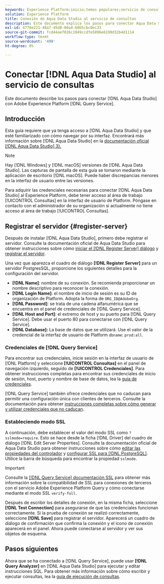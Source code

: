 ```yaml
---
keywords: Experience Platform;inicio;temas populares;servicio de consultas;servicio de consultas;Aqua Data Studio;Aqua data studio;conectarse al servicio de consultas;
solution: Experience Platform
title: Conexión de Aqua Data Studio al servicio de consultas
description: Este documento explica los pasos para conectar Aqua Data Studio con el servicio de consultas de Adobe Experience Platform.
exl-id: 4770e221-48a7-45d8-80a4-60b5cbc0ec33
source-git-commit: fcd44aef026c1049ccdfe5896e6199d32b4d1114
workflow-type: tm+mt
source-wordcount: '499'
ht-degree: 0%

---
```


# Conectar [!DNL Aqua Data Studio] al servicio de consultas

Este documento describe los pasos para conectar [!DNL Aqua Data Studio] con Adobe Experience Platform [!DNL Query Service].

## Introducción

Esta guía requiere que ya tenga acceso a [!DNL Aqua Data Studio] y que esté familiarizado con cómo navegar por su interfaz. Encontrará más información sobre [!DNL Aqua Data Studio] en la [documentación oficial [!DNL Aqua Data Studio] 3}.](https://www.aquaclusters.com/app/home/project/public/aquadatastudio/wikibook/Documentation21.1/page/0/Aqua-Data-Studio-21-1)

>[!NOTE]
>
>Hay [!DNL Windows] y [!DNL macOS] versiones de [!DNL Aqua Data Studio]. Las capturas de pantalla de esta guía se tomaron mediante la aplicación de escritorio [!DNL macOS]. Puede haber discrepancias menores en la interfaz de usuario entre las versiones.

Para adquirir las credenciales necesarias para conectar [!DNL Aqua Data Studio] al Experience Platform, debe tener acceso al área de trabajo [!UICONTROL Consultas] en la interfaz de usuario de Platform. Póngase en contacto con el administrador de su organización si actualmente no tiene acceso al área de trabajo [!UICONTROL Consultas].

## Registrar el servidor {#register-server}

Después de instalar [!DNL Aqua Data Studio], primero debe registrar el servidor. Consulte la documentación oficial de Aqua Data Studio para obtener instrucciones sobre cómo [iniciar el [!DNL Register Server] diálogo](https://www.aquaclusters.com/app/home/project/public/aquadatastudio/wikibook/Documentation18/page/81/Registering-a-Database-Server#launching_the_register_server_dialog) y [registrar el servidor](https://www.aquaclusters.com/app/home/project/public/aquadatastudio/wikibook/Documentation18/page/81/Registering-a-Database-Server#steps_to_register_a_server_in_aqua_data_studio).

Una vez que aparezca el cuadro de diálogo **[!DNL Register Server]** para un servidor PostgresSQL, proporcione los siguientes detalles para la configuración del servidor.

- **[!DNL Name]**: nombre de su conexión. Se recomienda proporcionar un nombre descriptivo para reconocer la conexión.
- **[!DNL Login Name]**: el nombre de inicio de sesión es su ID de organización de Platform. Adopta la forma de `ORG_ID@AdobeOrg`.
- **[!DNL Password]**: se trata de una cadena alfanumérica que se encuentra en el panel de credenciales de [!DNL Query Service].
- **[!DNL Host and Port]**: el extremo de host y su puerto para [!DNL Query Service]. Debe usar el puerto 80 para conectarse con [!DNL Query Service].
- **[!DNL Database]:** La base de datos que se utilizará. Use el valor de la credencial de la interfaz de usuario de Platform `dbname`: `prod:all`.

### Credenciales de [!DNL Query Service]

Para encontrar sus credenciales, inicie sesión en la interfaz de usuario de [!DNL Platform] y seleccione **[!UICONTROL Consultas]** en el panel de navegación izquierdo, seguido de **[!UICONTROL Credenciales]**. Para obtener instrucciones completas para encontrar sus credenciales de inicio de sesión, host, puerto y nombre de base de datos, lea la [guía de credenciales](../ui/credentials.md).

[!DNL Query Service] también ofrece credenciales que no caducan para permitir una configuración única con clientes de terceros. Consulte la documentación para obtener [instrucciones completas sobre cómo generar y utilizar credenciales que no caducan](../ui/credentials.md#non-expiring-credentials).

### Estableciendo modo SSL

A continuación, debe establecer el valor del modo SSL como `?sslmode=require`. Esto se hace desde la ficha [!DNL Driver] del cuadro de diálogo [!DNL Edit Server Properties]. Consulte la documentación oficial de Aqua Data Studio para obtener instrucciones sobre cómo [editar las propiedades del controlador](https://www.aquaclusters.com/app/home/project/public/aquadatastudio/wikibook/Documentation13/page/116/PostgreSQL#drivers) y [configurar SSL para [!DNL PostgreSQL]](https://www.aquaclusters.com/app/home/project/public/aquadatastudio/wikibook/Documentation20/page/SSL-Configuration/SSL-Configuration). Utilice la barra de búsqueda para encontrar la propiedad `sslmode`.

>[!IMPORTANT]
>
>Consulte la [[!DNL Query Service] documentación SSL](./ssl-modes.md) para obtener más información sobre la compatibilidad de SSL para conexiones de terceros con el servicio Adobe Experience Platform Query y cómo conectarse mediante el modo SSL `verify-full`.

Después de escribir los detalles de conexión, en la misma ficha, seleccione **[!DNL Test Connection]** para asegurarse de que las credenciales funcionan correctamente. Si la prueba de conexión se realizó correctamente, seleccione **[!DNL Save]** para registrar el servidor. Aparecerá un cuadro de diálogo de confirmación que confirma la conexión y el icono de conexión aparecerá en el panel. Ahora puede conectarse al servidor y ver sus objetos de esquema.

## Pasos siguientes

Ahora que se ha conectado a [!DNL Query Service], puede usar **[!DNL Query Analyzer]** en [!DNL Aqua Data Studio] para ejecutar y editar instrucciones SQL. Para obtener más información sobre cómo escribir y ejecutar consultas, lea la [guía de ejecución de consultas](../best-practices/writing-queries.md).
